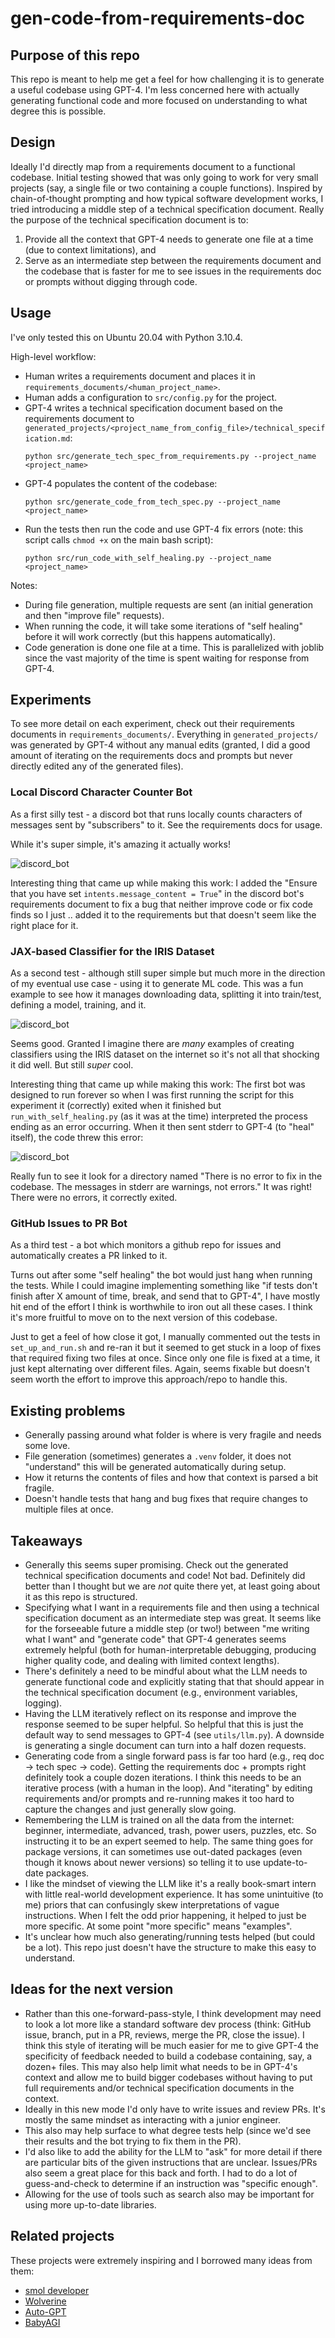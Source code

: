 # gen-code-from-requirements-doc

## Purpose of this repo
This repo is meant to help me get a feel for how challenging it is to generate a useful codebase using GPT-4. I'm less concerned here with actually generating functional code and more focused on understanding to what degree this is possible.

## Design
Ideally I'd directly map from a requirements document to a functional codebase. Initial testing showed that was only going to work for very small projects (say, a single file or two containing a couple functions). Inspired by chain-of-thought prompting and how typical software development works, I tried introducing a middle step of a technical specification document. Really the purpose of the technical specification document is to:
1. Provide all the context that GPT-4 needs to generate one file at a time (due to context limitations), and
1. Serve as an intermediate step between the requirements document and the codebase that is faster for me to see issues in the requirements doc or prompts without digging through code.

## Usage
I've only tested this on Ubuntu 20.04 with Python 3.10.4.

High-level workflow:
- Human writes a requirements document and places it in `requirements_documents/<human_project_name>`.
- Human adds a configuration to `src/config.py` for the project.
- GPT-4 writes a technical specification document based on the requirements document to `generated_projects/<project_name_from_config_file>/technical_specification.md`:
    ```
    python src/generate_tech_spec_from_requirements.py --project_name <project_name>
    ```
- GPT-4 populates the content of the codebase: 
    ```
    python src/generate_code_from_tech_spec.py --project_name <project_name>
    ```
- Run the tests then run the code and use GPT-4 fix errors (note: this script calls `chmod +x` on the main bash script): 
    ```
    python src/run_code_with_self_healing.py --project_name <project_name>
    ```

Notes:
- During file generation, multiple requests are sent (an initial generation and then "improve file" requests).
- When running the code, it will take some iterations of "self healing" before it will work correctly (but this happens automatically).
- Code generation is done one file at a time. This is parallelized with joblib since the vast majority of the time is spent waiting for response from GPT-4.

## Experiments

To see more detail on each experiment, check out their requirements documents in `requirements_documents/`. Everything in `generated_projects/` was generated by GPT-4 without any manual edits (granted, I did a good amount of iterating on the requirements docs and prompts but never directly edited any of the generated files).

### Local Discord Character Counter Bot
As a first silly test - a discord bot that runs locally counts characters of messages sent by "subscribers" to it. See the requirements docs for usage.

While it's super simple, it's amazing it actually works!

![discord_bot](images/discord_bot.PNG)

Interesting thing that came up while making this work: I added the "Ensure that you have set `intents.message_content = True`" in the discord bot's requirements document to fix a bug that neither improve code or fix code finds so I just .. added it to the requirements but that doesn't seem like the right place for it.

### JAX-based Classifier for the IRIS Dataset
As a second test - although still super simple but much more in the direction of my eventual use case - using it to generate ML code. This was a fun example to see how it manages downloading data, splitting it into train/test, defining a model, training, and it.

![discord_bot](images/jax_script_success.PNG)

Seems good. Granted I imagine there are _many_ examples of creating classifiers using the IRIS dataset on the internet so it's not all that shocking it did well. But still _super_ cool.

Interesting thing that came up while making this work: The first bot was designed to run forever so when I was first running the script for this experiment it (correctly) exited when it finished but `run_with_self_healing.py` (as it was at the time) interpreted the process ending as an error occurring. When it then sent stderr to GPT-4 (to "heal" itself), the code threw this error:

![discord_bot](images/jax_script_error.PNG)

Really fun to see it look for a directory named "There is no error to fix in the codebase. The messages in stderr are warnings, not errors." It was right! There were no errors, it correctly exited.

### GitHub Issues to PR Bot
As a third test - a bot which monitors a github repo for issues and automatically creates a PR linked to it.

Turns out after some "self healing" the bot would just hang when running the tests. While I could imagine implementing something like "if tests don't finish after X amount of time, break, and send that to GPT-4", I have mostly hit end of the effort I think is worthwhile to iron out all these cases. I think it's more fruitful to move on to the next version of this codebase.

Just to get a feel of how close it got, I manually commented out the tests in `set_up_and_run.sh` and re-ran it but it seemed to get stuck in a loop of fixes that required fixing two files at once. Since only one file is fixed at a time, it just kept alternating over different files. Again, seems fixable but doesn't seem worth the effort to improve this approach/repo to handle this.

## Existing problems
- Generally passing around what folder is where is very fragile and needs some love.
- File generation (sometimes) generates a `.venv` folder, it does not "understand" this will be generated automatically during setup.
- How it returns the contents of files and how that context is parsed a bit fragile.
- Doesn't handle tests that hang and bug fixes that require changes to multiple files at once.

## Takeaways
- Generally this seems super promising. Check out the generated technical specification documents and code! Not bad. Definitely did better than I thought but we are _not_ quite there yet, at least going about it as this repo is structured.
- Specifying what I want in a requirements file and then using a technical specification document as an intermediate step was great. It seems like for the forseeable future a middle step (or two!) between "me writing what I want" and "generate code" that GPT-4 generates seems extremely helpful (both for human-interpretable debugging, producing higher quality code, and dealing with limited context lengths).
- There's definitely a need to be mindful about what the LLM needs to generate functional code and explicitly stating that that should appear in the technical specification document (e.g., environment variables, logging).
- Having the LLM iteratively reflect on its response and improve the response seemed to be super helpful. So helpful that this is just the default way  to send messages to GPT-4 (see `utils/llm.py`). A downside is generating a single document can turn into a half dozen requests.
- Generating code from a single forward pass is far too hard (e.g., req doc -> tech spec -> code). Getting the requirements doc + prompts right definitely took a couple dozen iterations. I think this needs to be an iterative process (with a human in the loop). And "iterating" by editing requirements and/or prompts and re-running makes it too hard to capture the changes and just generally slow going.
- Remembering the LLM is trained on all the data from the internet: beginner, intermediate, advanced, trash, power users, puzzles, etc. So instructing it to be an expert seemed to help. The same thing goes for package versions, it can sometimes use out-dated packages (even though it knows about newer versions) so telling it to use update-to-date packages.
- I like the mindset of viewing the LLM like it's a really book-smart intern with little real-world development experience. It has some unintuitive (to me) priors that can confusingly skew interpretations of vague instructions. When I felt the odd prior happening, it helped to just be more specific. At some point "more specific" means "examples".
- It's unclear how much also generating/running tests helped (but could be a lot). This repo just doesn't have the structure to make this easy to understand.

## Ideas for the next version
- Rather than this one-forward-pass-style, I think development may need to look a lot more like a standard software dev process (think: GitHub issue, branch, put in a PR, reviews, merge the PR, close the issue). I think this style of iterating will be much easier for me to give GPT-4 the specificity of feedback needed to build a codebase containing, say, a dozen+ files. This may also help limit what needs to be in GPT-4's context and allow me to build bigger codebases without having to put full requirements and/or technical specification documents in the context.
- Ideally in this new mode I'd only have to write issues and review PRs. It's mostly the same mindset as interacting with a junior engineer.
- This also may help surface to what degree tests help (since we'd see their results and the bot trying to fix them in the PR).
- I'd also like to add the ability for the LLM to "ask" for more detail if there are particular bits of the given instructions that are unclear. Issues/PRs also seem a great place for this back and forth. I had to do a lot of guess-and-check to determine if an instruction was "specific enough".
- Allowing for the use of tools such as search also may be important for using more up-to-date libraries.

## Related projects
These projects were extremely inspiring and I borrowed many ideas from them:
- [smol developer](https://github.com/smol-ai/developer)
- [Wolverine](https://github.com/biobootloader/wolverine)
- [Auto-GPT](https://github.com/Significant-Gravitas/Auto-GPT)
- [BabyAGI](https://github.com/yoheinakajima/babyagi)
